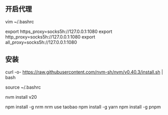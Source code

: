
## 开启代理
vim ~/.bashrc

export https_proxy=socks5h://127.0.0.1:1080
export http_proxy=socks5h://127.0.0.1:1080
export all_proxy=socks5h://127.0.0.1:1080

## 安装

curl -o- https://raw.githubusercontent.com/nvm-sh/nvm/v0.40.3/install.sh | bash

source ~/.bashrc

nvm install v20

npm install -g nrm
nrm use taobao
npm install -g yarn
npm install -g pnpm